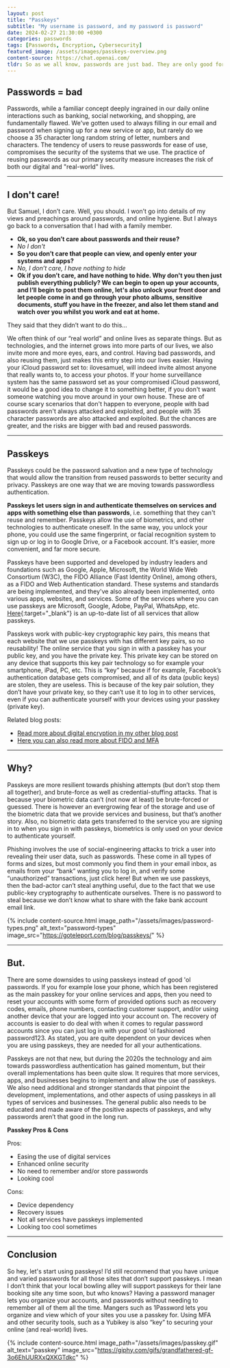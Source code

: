 ```yaml
---
layout: post
title: "Passkeys"
subtitle: "My username is password, and my password is password"
date: 2024-02-27 21:30:00 +0300
categories: passwords
tags: [Passwords, Encryption, Cybersecurity]
featured_image: /assets/images/passkeys-overview.png
content-source: https://chat.openai.com/
tldr: So as we all know, passwords are just bad. They are only good for when you want to get into that very prestigious German nightclub. Passkeys is the secure and convenient way to move towards a passwordless future.
---
```


## Passwords = bad

Passwords, while a familiar concept deeply ingrained in our daily online interactions such as banking, social networking, and shopping, are fundamentally flawed. We've gotten used to always filling in our email and password when signing up for a new service or app, but rarely do we choose a 35 character long random string of letter, numbers and characters. The tendency of users to reuse passwords for ease of use, compromises the security of the systems that we use. The practice of reusing passwords as our primary security measure increases the risk of both our digital and "real-world" lives.

<hr />

## I don't care!

But Samuel, I don’t care. Well, you should. I won’t go into details of my views and preachings around passwords, and online hygiene. But I always go back to a conversation that I had with a family member.

- <b>Ok, so you don’t care about passwords and their reuse?</b>
- <i>No I don't</i>
- <b>So you don’t care that people can view, and openly enter your systems and apps?</b>
- <i>No, I don’t care, I have nothing to hide</i>
- <b>Ok if you don’t care, and have nothing to hide. Why don't you then just publish everything publicly? We can begin to open up your accounts, and I’ll begin to post them online, let's also unlock your front door and let people come in and go through your photo albums, sensitive documents, stuff you have in the freezer, and also let them stand and watch over you whilst you work and eat at home.</b>

They said that they didn’t want to do this...

We often think of our “real world” and online lives as separate things. But as technologies, and the internet grows into more parts of our lives, we also invite more and more eyes, ears, and control. Having bad passwords, and also reusing them, just makes this entry step into our lives easier. Having your iCloud password set to: ilovesamuel, will indeed invite almost anyone that really wants to, to access your photos. If your home surveillance system has the same password set as your compromised iCloud password, it would be a good idea to change it to something better, if you don't want someone watching you move around in your own house. These are of course scary scenarios that don't happen to everyone, people with bad passwords aren't always attacked and exploited, and people with 35 character passwords are also attacked and exploited. But the chances are greater, and the risks are bigger with bad and reused passwords.

<hr />

## Passkeys

Passkeys could be the password salvation and a new type of technology that would allow the transition from reused passwords to better security and privacy. Passkeys are one way that we are moving towards passwordless authentication.

<b>Passkeys let users sign in and authenticate themselves on services and apps with something else than passwords</b>, i.e. something that they can't reuse and remember. Passkeys allow the use of biometrics, and other technologies to authenticate oneself. In the same way, you unlock your phone, you could use the same fingerprint, or facial recognition system to sign up or log in to Google Drive, or a Facebook account. It's easier, more convenient, and far more secure.

Passkeys have been supported and developed by industry leaders and foundations such as Google, Apple, Microsoft, the World Wide Web Consortium (W3C), the FIDO Alliance (Fast Identity Online), among others, as a FIDO and Web Authentication standard. These systems and standards are being implemented, and they've also already been implemented, onto various apps, websites, and services. Some of the services where you can use passkeys are Microsoft, Google, Adobe, PayPal, WhatsApp, etc. [Here](https://passkeys.directory/){:target="\_blank"} is an up-to-date list of all services that allow passkeys.

Passkeys work with public-key cryptographic key pairs, this means that each website that we use passkeys with has different key pairs, so no reusability! The online service that you sign in with a passkey has your public key, and you have the private key. This private key can be stored on any device that supports this key pair technology so for example your smartphone, iPad, PC, etc. This is “key” because if for example, Facebook’s authentication database gets compromised, and all of its data (public keys) are stolen, they are useless. This is because of the key pair solution, they don’t have your private key, so they can’t use it to log in to other services, even if you can authenticate yourself with your devices using your passkey (private key).

Related blog posts:

- [Read more about digital encryption in my other blog post](https://www.samuelgranvik.tech/digital-encryption-overview)
- [Here you can also read more about FIDO and MFA](https://www.samuelgranvik.tech/fido)

<hr />

## Why?

Passkeys are more resilient towards phishing attempts (but don’t stop them all together), and brute-force as well as credential-stuffing attacks. That is because your biometric data can’t (not now at least) be brute-forced or guessed. There is however an evergrowing fear of the storage and use of the biometric data that we provide services and business, but that’s another story. Also, no biometric data gets transferred to the service you are signing in to when you sign in with passkeys, biometrics is only used on your device to authenticate yourself.

Phishing involves the use of social-engineering attacks to trick a user into revealing their user data, such as passwords. These come in all types of forms and sizes, but most commonly you find them in your email inbox, as emails from your “bank” wanting you to log in, and verify some “unauthorized” transactions, just click here! But when we use passkeys, then the bad-actor can’t steal anything useful, due to the fact that we use public-key cryptography to authenticate ourselves. There is no password to steal because we don’t know what to share with the fake bank account email link.

{% include content-source.html image_path="/assets/images/password-types.png" alt_text="password-types" image_src="https://goteleport.com/blog/passkeys/" %}

<hr />

## But.

There are some downsides to using passkeys instead of good 'ol passwords. If you for example lose your phone, which has been registered as the main passkey for your online services and apps, then you need to reset your accounts with some form of provided options such as recovery codes, emails, phone numbers, contacting customer support, and/or using another device that your are logged into your account on. The recovery of accounts is easier to do deal with when it comes to regular password accounts since you can just log in with your good 'ol fashioned password123. As stated, you are quite dependent on your devices when you are using passkeys, they are needed for all your authentications.

Passkeys are not that new, but during the 2020s the technology and aim towards passwordless authentication has gained momentum, but their overall implementations has been quite slow. It requires that more services, apps, and businesses begins to implement and allow the use of passkeys. We also need additional and stronger standards that pinpoint the development, implementations, and other aspects of using passkeys in all types of services and businesses. The general public also needs to be educated and made aware of the positive aspects of passkeys, and why passwords aren’t that good in the long run.

<b>Passkey Pros & Cons</b>

Pros:

- Easing the use of digital services
- Enhanced online security
- No need to remember and/or store passwords
- Looking cool

Cons:

- Device dependency
- Recovery issues
- Not all services have passkeys implemented
- Looking too cool sometimes

<hr />

## Conclusion

So hey, let's start using passkeys! I’d still recommend that you have unique and varied passwords for all those sites that don’t support passkeys. I mean I don’t think that your local bowling alley will support passkeys for their lane booking site any time soon, but who knows? Having a password manager lets you organize your accounts, and passwords without needing to remember all of them all the time. Mangers such as 1Password lets you organize and view which of your sites you use a passkey for. Using MFA and other security tools, such as a Yubikey is also “key” to securing your online (and real-world) lives.

{% include content-source.html image_path="/assets/images/passkey.gif" alt_text="passkey" image_src="https://giphy.com/gifs/grandfathered-gf-3o6EhUURXxQXKGTdkc" %}
